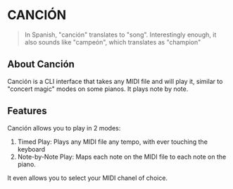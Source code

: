 # CANCIÓN

> In Spanish, "canción" translates to "song". Interestingly enough, it also sounds like "campeón", which translates as "champion"

## About Canción

Canción is a CLI interface that takes any MIDI file and will play it, similar to "concert magic" modes on some pianos. It plays note by note.

## Features

Canción allows you to play in 2 modes:

1. Timed Play: Plays any MIDI file any tempo, with ever touching the keyboard
1. Note-by-Note Play: Maps each note on the MIDI file to each note on the piano.

It even allows you to select your MIDI chanel of choice.
